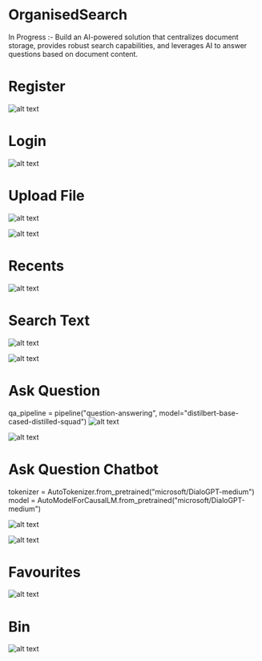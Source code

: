 # OrganisedSearch
In Progress :- Build an AI-powered solution that centralizes document storage, provides robust search capabilities, and leverages AI to answer questions based on document content.


# Register


![alt text](image.png)

# Login


![alt text](image-1.png)

# Upload File
![alt text](image-2.png)

![alt text](image-3.png)

# Recents
![alt text](image-4.png)

# Search Text

![alt text](image-5.png)

![alt text](image-6.png)

# Ask Question
qa_pipeline = pipeline("question-answering", model="distilbert-base-cased-distilled-squad")
![alt text](image-7.png)

![alt text](image-8.png)

# Ask Question Chatbot

tokenizer = AutoTokenizer.from_pretrained("microsoft/DialoGPT-medium")
model = AutoModelForCausalLM.from_pretrained("microsoft/DialoGPT-medium")

![alt text](image-9.png)

![alt text](image-10.png)

# Favourites
![alt text](image-11.png)

# Bin
![alt text](image-12.png)
